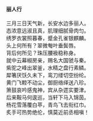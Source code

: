 #### 丽人行

三月三日天气新，长安水边多丽人。  
态浓意远淑且真，肌理细腻骨肉匀。  
绣罗衣裳照暮春，蹙金孔雀银麒麟。  
头上何所有？翠微匎叶垂鬓唇。  
背后何所见？珠压腰衱稳称身。  
就中云幕椒房亲，赐名大国虢与秦。  
紫驼之峰出翠釜，水精之盘行素鳞。  
犀箸厌饫久未下，鸾刀缕切空纷纶。  
黄门飞鞚不动尘，御厨络绎送八珍。  
箫鼓哀吟感鬼神，宾从杂遝实要津。  
后来鞍马何逡巡，当轩下马入锦茵。  
杨花雪落覆白苹，青鸟飞去衔红巾。  
炙手可热势绝伦，慎莫近前丞相嗔！
